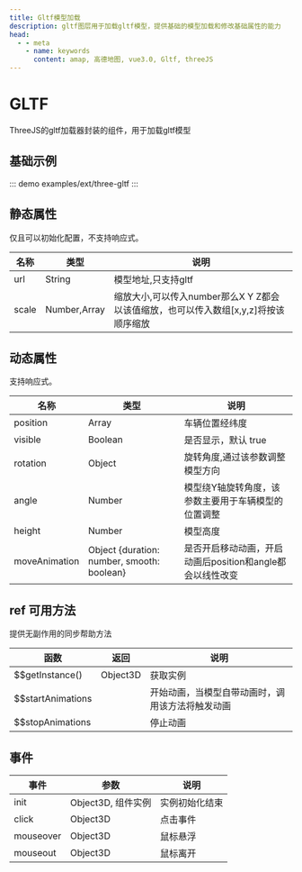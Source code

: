 ```yaml
---
title: Gltf模型加载
description: gltf图层用于加载gltf模型，提供基础的模型加载和修改基础属性的能力
head:
  - - meta
    - name: keywords
      content: amap, 高德地图, vue3.0, Gltf, threeJS
---
```


# GLTF
ThreeJS的gltf加载器封装的组件，用于加载gltf模型

## 基础示例

::: demo
examples/ext/three-gltf
:::


## 静态属性
仅且可以初始化配置，不支持响应式。

名称 | 类型 | 说明
---|---|---|
url  | String | 模型地址,只支持gltf
scale | Number,Array | 缩放大小,可以传入number那么X Y Z都会以该值缩放，也可以传入数组[x,y,z]将按该顺序缩放

## 动态属性
支持响应式。

名称 | 类型                                         | 说明
---|--------------------------------------------|---|
position | Array                                      | 车辆位置经纬度
visible | Boolean                                    | 是否显示，默认 true
rotation | Object                                     | 旋转角度,通过该参数调整模型方向
angle | Number                                     | 模型绕Y轴旋转角度，该参数主要用于车辆模型的位置调整
height | Number | 模型高度
moveAnimation | Object {duration: number, smooth: boolean} | 是否开启移动动画，开启动画后position和angle都会以线性改变

## ref 可用方法
提供无副作用的同步帮助方法

函数 | 返回 | 说明
---|---|---|
$$getInstance() | Object3D | 获取实例
$$startAnimations |   | 开始动画，当模型自带动画时，调用该方法将触发动画
$$stopAnimations |   | 停止动画

## 事件

事件 | 参数 | 说明
---|---|---|
init | Object3D, 组件实例 | 实例初始化结束
click | Object3D | 点击事件
mouseover | Object3D | 鼠标悬浮
mouseout | Object3D | 鼠标离开

